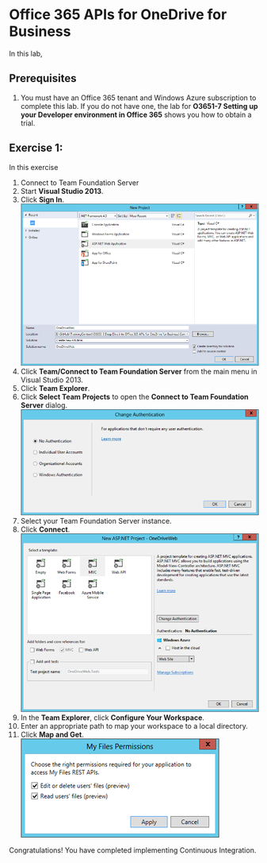 # Office 365 APIs for OneDrive for Business
In this lab, 

## Prerequisites
1. You must have an Office 365 tenant and Windows Azure subscription to complete this lab. If you do not have one, the lab for **O3651-7 Setting up your Developer environment in Office 365** shows you how to obtain a trial.

## Exercise 1:  
In this exercise 

1. Connect to Team Foundation Server
  1. Start **Visual Studio 2013**.
  2. Click **Sign In**.<br/>
      ![](Images/01.png?raw=true "Figure 1")
  3. Click **Team/Connect to Team Foundation Server** from the main menu in Visual Studio 2013.
  4. Click **Team Explorer**.
  5. Click **Select Team Projects** to open the **Connect to Team Foundation Server** dialog.<br/>
      ![](Images/02.png?raw=true "Figure 2")
  6. Select your Team Foundation Server instance.
  7. Click **Connect**.<br/>
      ![](Images/03.png?raw=true "Figure 3")
  8. In the **Team Explorer**, click **Configure Your Workspace**.
  9. Enter an appropriate path to map your workspace to a local directory.
  10. Click **Map and Get**.<br/>
      ![](Images/04.png?raw=true "Figure 4") 



Congratulations! You have completed implementing Continuous Integration.



